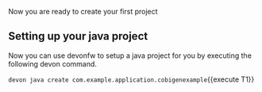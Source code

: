 Now you are ready to create your first project


## Setting up your java project



Now you can use devonfw to setup a java project for you by executing the following devon command.

`devon java create com.example.application.cobigenexample`{{execute T1}}

